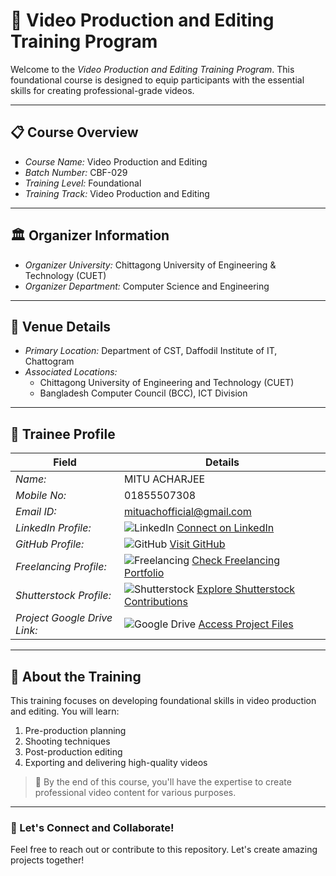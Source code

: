 
# 🎥 Video Production and Editing Training Program  

Welcome to the *Video Production and Editing Training Program*. This foundational course is designed to equip participants with the essential skills for creating professional-grade videos.  

---

## 📋 Course Overview  
- *Course Name:* Video Production and Editing  
- *Batch Number:* CBF-029  
- *Training Level:* Foundational  
- *Training Track:* Video Production and Editing  

---

## 🏛 Organizer Information  
- *Organizer University:* Chittagong University of Engineering & Technology (CUET)  
- *Organizer Department:* Computer Science and Engineering  

---

## 📍 Venue Details  
- *Primary Location:* Department of CST, Daffodil Institute of IT, Chattogram  
- *Associated Locations:*  
  - Chittagong University of Engineering and Technology (CUET)  
  - Bangladesh Computer Council (BCC), ICT Division  

---

## 👤 Trainee Profile  

| Field                   | Details                                                                 |
|-------------------------|-------------------------------------------------------------------------|
| *Name:*               | MITU ACHARJEE   |
| *Mobile No:*          |01855507308|
| *Email ID:*           | mituachofficial@gmail.com                                                  |
| *LinkedIn Profile:*   | ![LinkedIn](https://img.shields.io/badge/LinkedIn-Connect-blue?logo=linkedin) [Connect on LinkedIn]( https://www.linkedin.com/in/mitudigitalcreation/) |
| *GitHub Profile:*     | ![GitHub](https://img.shields.io/badge/GitHub-Follow-black?logo=github) [Visit GitHub]( https://github.com/mitudigitalcreation) |
| *Freelancing Profile:*| ![Freelancing](https://img.shields.io/badge/Freelancing-Portfolio-green) [Check Freelancing Portfolio]( https://www.fiverr.com/acharjeem) |
| *Shutterstock Profile:*| ![Shutterstock](https://img.shields.io/badge/Shutterstock-Contribute-red) [Explore Shutterstock Contributions]( https://www.shutterstock.com/g/Mitu+Achrjee) |
| *Project Google Drive Link:* | ![Google Drive](https://img.shields.io/badge/Google%20Drive-Projects-yellowgreen?logo=google-drive) [Access Project Files]( https://drive.google.com/drive/folders/1EvamUX7dz0VmoN-eMR81yDQzOS0GJ1Lh?usp=sharing) |

---

## 🚀 About the Training  
This training focuses on developing foundational skills in video production and editing. You will learn:  
1. Pre-production planning  
2. Shooting techniques  
3. Post-production editing  
4. Exporting and delivering high-quality videos  

> 🎯 By the end of this course, you'll have the expertise to create professional video content for various purposes.  

---

### 🎉 Let's Connect and Collaborate!  
Feel free to reach out or contribute to this repository. Let's create amazing projects together!
